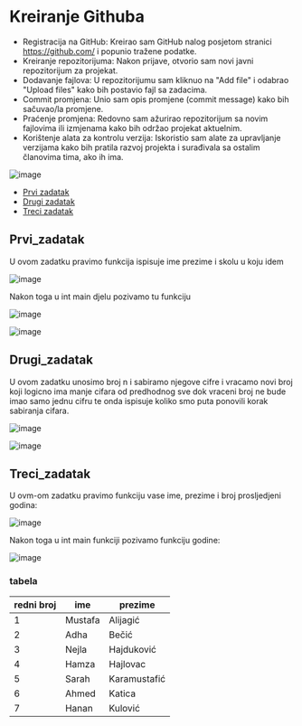 # Kreiranje Githuba
- Registracija na GitHub: Kreirao sam GitHub nalog posjetom stranici https://github.com/ i popunio tražene podatke.
- Kreiranje repozitorijuma: Nakon prijave, otvorio sam novi  javni repozitorijum za projekat.
- Dodavanje fajlova: U repozitorijumu sam kliknuo na "Add file" i odabrao  "Upload files" kako bih postavio  fajl sa zadacima.
- Commit promjena: Unio sam opis promjene (commit message) kako bih sačuvao/la promjene.
- Praćenje promjena: Redovno sam ažurirao repozitorijum sa novim fajlovima ili izmjenama kako bih održao projekat aktuelnim.
- Korištenje alata za kontrolu verzija: Iskoristio sam alate za upravljanje verzijama kako bih pratila razvoj projekta i surađivala sa ostalim članovima tima, ako ih ima.

![image](https://github.com/Ahmedkaleee/kaletovtibra/assets/168560106/20c01ba0-ffc6-422c-b1fb-e757d2ee9136)

- [Prvi zadatak](#prvi_zadatak)
- [Drugi zadatak](#drugi_zadatak)
- [Treci zadatak](#treci_zadatak)


## Prvi_zadatak 

U ovom zadatku pravimo funkcija ispisuje ime prezime i skolu u koju idem

![image](https://github.com/Ahmedkaleee/kaletovtibra/assets/168560106/d0263eaa-4783-4727-ac62-c55efb88b2d4)

Nakon toga u int main djelu pozivamo tu funkciju


![image](https://github.com/Ahmedkaleee/kaletovtibra/assets/168560106/8358eb92-8286-4088-970c-0cddd0fff0e0)

![image](https://github.com/Ahmedkaleee/kaletovtibra/assets/168560106/5d29b3a2-0f90-4711-a50c-eefea32c0444)

## Drugi_zadatak 

U ovom zadatku unosimo broj n i sabiramo njegove cifre i vracamo novi broj koji logicno ima manje cifara od predhodnog sve dok vraceni broj ne bude imao samo jednu cifru te onda ispisuje koliko smo puta ponovili korak sabiranja cifara.

![image](https://github.com/Ahmedkaleee/kaletovtibra/assets/168560106/10b5f281-5fce-4293-b8e6-6c56d9a82c21)


![image](https://github.com/Ahmedkaleee/kaletovtibra/assets/168560106/fa378b99-b238-4fda-b47d-f5116479f1ec)

## Treci_zadatak

U ovm-om zadatku pravimo funkciju vase ime, prezime i broj prosljedjeni godina:


![image](https://github.com/Ahmedkaleee/kaletovtibra/assets/168560106/bac0a2fb-27a4-4a19-9e9a-d2379cf60ca1)


Nakon toga u int main funkciji pozivamo funkciju godine: 


![image](https://github.com/Ahmedkaleee/kaletovtibra/assets/168560106/cb45e368-101d-4536-a22d-7b358e4f9cf2)


### tabela


|redni broj|ime|prezime|
|----------|---|-------|
|1|Mustafa|Alijagić  |
|2|Adha| Bečić        |
|3|Nejla | Hajduković  |
|4|Hamza |Hajlovac    |
|5|Sarah |Karamustafić|
|6|  Ahmed| Katica    |
|7| Hanan | Kulović   | 



